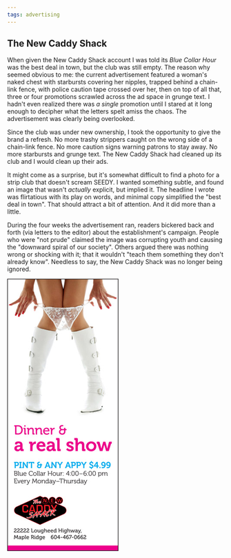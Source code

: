 ```yaml
---
tags: advertising
---
```


<article>
<h1>The New Caddy Shack</h1>
<section>
<p>When given the New Caddy Shack account I was told its <em>Blue Collar Hour</em> was the best deal in town, but the club was still empty. The reason why seemed obvious to me: the current advertisement featured a woman's naked chest with starbursts covering her nipples, trapped behind a chain-link fence, with police caution tape crossed over her, then on top of all that, three or four promotions scrawled across the ad space in grunge text. I hadn't even realized there was <em>a single</em> promotion until I stared at it long enough to decipher what the letters spelt amiss the chaos. The advertisement was clearly being overlooked.</p>
<p>Since the club was under new ownership, I took the opportunity to give the brand a refresh. No more trashy strippers caught on the wrong side of a chain-link fence. No more caution signs warning patrons to stay away. No more starbursts and grunge text. The New Caddy Shack had cleaned up its club and I would clean up their ads.</p>
<p>It might come as a surprise, but it's somewhat difficult to find a photo for a strip club that doesn't scream SEEDY. I wanted something subtle, and found an image that wasn't <em>actually</em> explicit, but implied it. The headline I wrote was flirtatious with its play on words, and minimal copy simplified the "best deal in town". That should attract a bit of attention. And it did more than a little.</p>
<p>During the four weeks the advertisement ran, readers bickered back and forth (via letters to the editor) about the establishment's campaign. People who were "not prude" claimed the image was corrupting youth and causing the "downward spiral of our society". Others argued there was nothing wrong or shocking with it; that it wouldn't "teach them something they don't already know". Needless to say, the New Caddy Shack was no longer being ignored.</p>
</section>
<aside><a href="images/CaddyShack.jpg" class="fancybox" title="The New Caddy Shack Advertisement"><img src="images/CaddyShack-thumb.jpg" width="258" height="630"></a></aside>
</article>
<div class="clear"></div>
